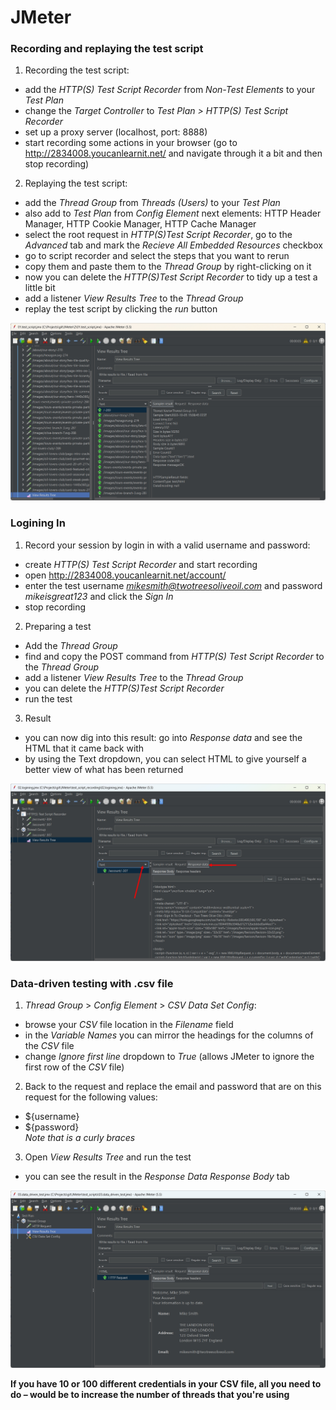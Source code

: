 # JMeter

### Recording and replaying the test script

1. Recording the test script:
- add the *HTTP(S) Test Script Recorder* from *Non-Test Elements* to your *Test Plan*
- change the *Target Controller* to *Test Plan > HTTP(S) Test Script Recorder*
- set up a proxy server (localhost, port: 8888)
- start recording some actions in your browser (go to http://2834008.youcanlearnit.net/ and navigate through it a bit and then stop recording)

2. Replaying the test script:
- add the *Thread Group* from *Threads (Users)* to your *Test Plan*
- also add to *Test Plan* from *Config Element* next elements: 
    HTTP Header Manager, 
    HTTP Cookie Manager, 
    HTTP Cache Manager
- select the root request in *HTTP(S)Test Script Recorder*, go to the *Advanced* tab and mark the *Recieve All Embedded Resources* checkbox
- go to script recorder and select the steps that you want to rerun
- copy them and paste them to the *Thread Group* by right-clicking on it
- now you can delete the *HTTP(S)Test Script Recorder* to tidy up a test a little bit
- add a listener *View Results Tree* to the *Thread Group* 
- replay the test script by clicking the *run* button

![Replaying](/test_scripts/screenshots/test_script_replaying.jpg "test script")

### Logining In

1. Record your session by login in with a valid username and password:
- create *HTTP(S) Test Script Recorder* and start recording
- open http://2834008.youcanlearnit.net/account/
- enter the test username *mikesmith@twotreesoliveoil.com* and password *mikeisgreat123* and click the *Sign In*
- stop recording

2. Preparing a test
- Add the *Thread Group*
- find and copy the POST command from *HTTP(S) Test Script Recorder* to the *Thread Group*
- add a listener *View Results Tree* to the *Thread Group* 
- you can delete the *HTTP(S)Test Script Recorder* 
- run the test

3. Result
- you can now dig into this result: go into *Response data* and see the HTML that it came back with  
- by using the Text dropdown, you can select HTML to give yourself a better view of what has been returned

![Logining In](/test_scripts/screenshots/logining.jpg "test result")

### Data-driven testing with .csv file

1. *Thread Group* > *Config Element* > *CSV Data Set Config*:
- browse your *CSV* file location in the *Filename* field
- in the *Variable Names* you can mirror the headings for the columns of the *CSV* file
- change *Ignore first line* dropdown to *True* (allows JMeter to ignore the first row of the *CSV* file)

2. Back to the request and replace the email and password that are on this request for the following values:
- ${username}
- ${password}  
*Note that is a curly braces*

3. Open *View Results Tree* and run the test
- you can see the result in the *Response Data* *Response Body* tab

![Data Driven Testing](/test_scripts/screenshots/data_driven.jpg "request result")  

**If you have 10 or 100 different credentials in your CSV file, all you need to do – would be to increase the number of threads that you're using**
